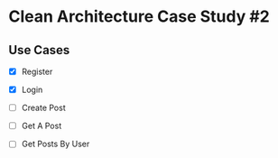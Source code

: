 # Clean Architecture Case Study #2

## Use Cases

- [x] Register
- [x] Login

- [ ] Create Post
- [ ] Get A Post

- [ ] Get Posts By User
